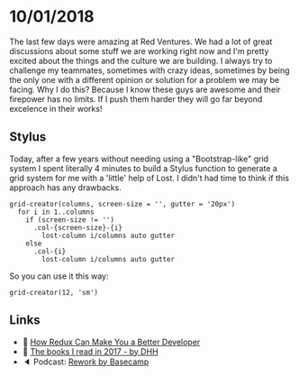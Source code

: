 # 10/01/2018

The last few days were amazing at Red Ventures. We had a lot of great discussions about some stuff we are working right now and I'm pretty excited about the things and the culture we are building. I always try to challenge my teammates, sometimes with crazy ideas, sometimes by being the only one with a different opinion or solution for a problem we may be facing. Why I do this? Because I know these guys are awesome and their firepower has no limits. If I push them harder they will go far beyond excelence in their works!

## Stylus

Today, after a few years without needing using a "Bootstrap-like" grid system I spent literally 4 minutes to build a Stylus function to generate a grid system for me with a 'little' help of Lost. I didn't had time to think if this approach has any drawbacks.

```
grid-creator(columns, screen-size = '', gutter = '20px')
  for i in 1..columns
    if (screen-size != '')
      .col-{screen-size}-{i}
        lost-column i/columns auto gutter
    else
      .col-{i}
        lost-column i/columns auto gutter
```

So you can use it this way:

```
grid-creator(12, 'sm')
```

## Links

- :page_facing_up: [How Redux Can Make You a Better Developer](https://medium.cobeisfresh.com/how-redux-can-make-you-a-better-developer-30a094d5e3ec)
- :page_facing_up: [The books I read in 2017 - by DHH](https://m.signalvnoise.com/the-books-i-read-in-2017-9992b9bd0d4)
- :speaker: Podcast: [Rework by Basecamp](https://rework.fm/)